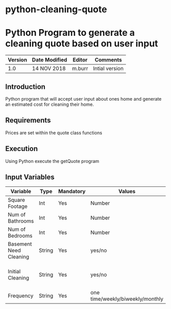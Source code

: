 # python-cleaning-quote
Python Program to generate a cleaning quote based on user input
============================================
 Version | Date Modified | Editor  | Comments                   
---------|---------------|---------|-------------------
1.0      | 14 NOV 2018   | m.burr  | Intial version

Introduction
-------------
Python program that will accept user input about ones home and generate an estimated cost for cleaning their home.

Requirements
------------
Prices are set within the quote class functions

Execution
---------
Using Python execute the getQuote program

Input Variables
---------------
Variable               | Type                | Mandatory     | Values                           | Example
-----------------------| --------------------| --------------| ---------------------------------| ---------
Square Footage         | Int                 | Yes           | Number                           | 1200
Num of Bathrooms       | Int                 | Yes           | Number                           | 2
Num of Bedrooms        | Int                 | Yes           | Number                           | 3
Basement Need Cleaning | String              | Yes           | yes/no                           | no
Initial Cleaning       | String              | Yes           | yes/no                           | no (have not had cleaning before)
Frequency              | String              | Yes           | one time/weekly/biweekly/monthly | biweekly
